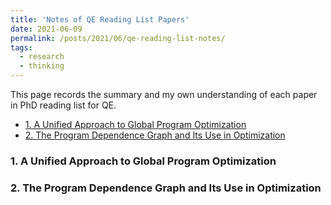 ```yaml
---
title: 'Notes of QE Reading List Papers'
date: 2021-06-09
permalink: /posts/2021/06/qe-reading-list-notes/
tags:
  - research
  - thinking
---
```



This page records the summary and my own understanding of each paper in PhD reading list for QE.

<!-- TOC -->
- [1. A Unified Approach to Global Program Optimization](#1-a-unified-approach-to-global-program-optimization)
- [2. The Program Dependence Graph and Its Use in Optimization](#2-the-program-dependence-graph-and-its-use-in-optimization)

### 1. A Unified Approach to Global Program Optimization

### 2. The Program Dependence Graph and Its Use in Optimization
